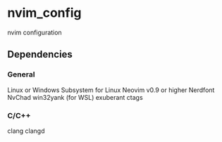 # nvim_config
nvim configuration

## Dependencies
### General
Linux or Windows Subsystem for Linux
Neovim v0.9 or higher
Nerdfont
NvChad
win32yank (for WSL)
exuberant ctags

### C/C++
clang
clangd

